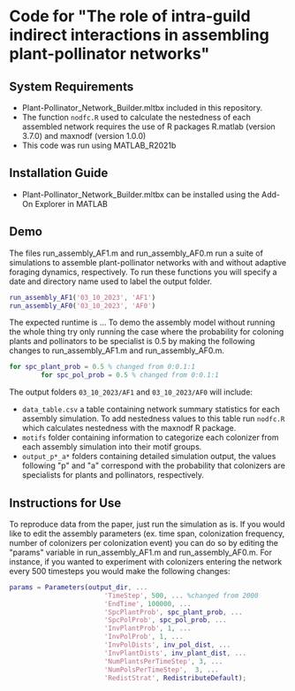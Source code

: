 # Code for "The role of intra-guild indirect interactions in assembling plant-pollinator networks"

## System Requirements

* Plant-Pollinator_Network_Builder.mltbx included in this repository. 
* The function ```nodfc.R``` used to calculate the nestedness of each assembled network requires the use of R packages R.matlab (version 3.7.0) and maxnodf (version 1.0.0)
* This code was run using MATLAB_R2021b

## Installation Guide 

* Plant-Pollinator_Network_Builder.mltbx can be installed using the Add-On Explorer in MATLAB

## Demo

The files run_assembly_AF1.m and run_assembly_AF0.m run a suite of simulations to assemble plant-pollinator networks with and without adaptive foraging dynamics, respectively. To run these functions you will specify a date and directory name used to label the output folder.

```matlab
run_assembly_AF1('03_10_2023', 'AF1')
run_assembly_AF0('03_10_2023', 'AF0')
```

The expected runtime is ... To demo the assembly model without running the whole thing try only running the case where the probability for coloning plants and pollinators to be specialist is 0.5 by making the following changes to run_assembly_AF1.m and run_assembly_AF0.m.

```matlab
for spc_plant_prob = 0.5 % changed from 0:0.1:1
        for spc_pol_prob = 0.5 % changed from 0:0.1:1
```

The output folders ```03_10_2023/AF1``` and ```03_10_2023/AF0``` will include:

* ```data_table.csv``` a table containing network summary statistics for each assembly simulation. To add nestedness values to this table run ```nodfc.R``` which calculates nestedness with the maxnodf R package.
* ```motifs``` folder containing information to categorize each colonizer from each assembly simulation into their motif groups. 
* ```output_p*_a*``` folders containing detailed simulation output, the values following "p" and "a" correspond with the probability that colonizers are specialists for plants and pollinators, respectively.

## Instructions for Use

To reproduce data from the paper, just run the simulation as is. If you would like to edit the assembly parameters (ex. time span, colonization frequency, number of colonizers per colonization event) you can do so by editing the "params" variable in run_assembly_AF1.m and run_assembly_AF0.m. For instance, if you wanted to experiment with colonizers entering the network every 500 timesteps you would make the following changes:

```matlab
params = Parameters(output_dir, ...
                        'TimeStep', 500, ... %changed from 2000 
                        'EndTime', 100000, ...
                        'SpcPlantProb', spc_plant_prob, ...
                        'SpcPolProb', spc_pol_prob, ...
                        'InvPlantProb', 1, ...
                        'InvPolProb', 1, ...
                        'InvPolDists', inv_pol_dist, ...
                        'InvPlantDists', inv_plant_dist, ...
                        'NumPlantsPerTimeStep', 3, ...
                        'NumPolsPerTimeStep',  3, ...
                        'RedistStrat', RedistributeDefault);
```

